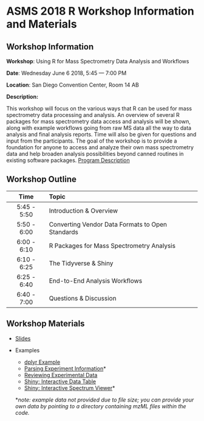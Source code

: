 # ASMS 2018 R Workshop Information and Materials

## Workshop Information

**Workshop**: Using R for Mass Spectrometry Data Analysis and Workflows

**Date**: Wednesday June 6 2018, 5:45 — 7:00 PM

**Location**: San Diego Convention Center, Room 14 AB

**Description:**

This workshop will focus on the various ways that R can be used for mass spectrometry data processing and analysis. An overview of several R packages for mass spectrometry data access and analysis will be shown, along with example workflows going from raw MS data all the way to data analysis and final analysis reports. Time will also be given for questions and input from the participants. The goal of the workshop is to provide a foundation for anyone to access and analyze their own mass spectrometry data and help broaden analysis possibilities beyond canned routines in existing software packages.
[Program Description](http://www.asms.org/docs/default-source/ASMS-2018---San-Diego/wed-workshops-v5.pdf?sfvrsn=2)


## Workshop Outline

| Time | Topic |
| :-: | :- |
| 5:45 - 5:50 | Introduction & Overview |
| 5:50 - 6:00 | Converting Vendor Data Formats to Open Standards |
| 6:00 - 6:10 | R Packages for Mass Spectrometry Analysis |
| 6:10 - 6:25 | The Tidyverse & Shiny |
| 6:25 - 6:40 | End-to-End Analysis Workflows |
| 6:40 - 7:00 | Questions & Discussion |


## Workshop Materials

- [Slides](https://github.com/ZenBrayn/asms-2018-r-workshop/blob/master/asms_2018_rworkshop.pdf)
- Examples
    - [dplyr Example](https://github.com/ZenBrayn/asms-2018-r-workshop/tree/master/examples/01_dplyr_example)
    - [Parsing Experiment Information](https://github.com/ZenBrayn/asms-2018-r-workshop/tree/master/examples/02_parse_experiments)*
    - [Reviewing Experimental Data](https://github.com/ZenBrayn/asms-2018-r-workshop/tree/master/examples/03_review_experiments)
    - [Shiny: Interactive Data Table](https://github.com/ZenBrayn/asms-2018-r-workshop/blob/master/examples/04_shiny_data_table)
    - [Shiny: Interactive Spectrum Viewer](https://github.com/ZenBrayn/asms-2018-r-workshop/tree/master/examples/05_spectrum_viewer)*

  **note: example data not provided due to file size; you can provide your own data by pointing to a directory containing mzML files within the code.*